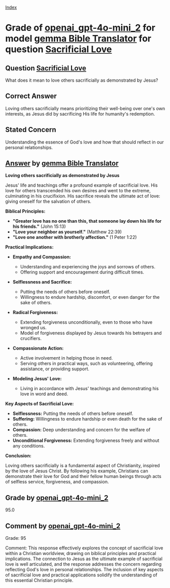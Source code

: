 
[Index](../../../../index.md)
# Grade of [openai_gpt-4o-mini_2](../../../grading_models/openai_gpt-4o-mini_2.md) for model [gemma Bible Translator](../../../answering_models/gemma_Bible_Translator.md) for question [Sacrificial Love](../../../questions/Sacrificial_Love.md)

## Question [Sacrificial Love](../../../questions/Sacrificial_Love.md)
What does it mean to love others sacrificially as demonstrated by Jesus?

## Correct Answer
Loving others sacrificially means prioritizing their well-being over one's own interests, as Jesus did by sacrificing His life for humanity's redemption.

## Stated Concern
Understanding the essence of God's love and how that should reflect in our personal relationships.

## [Answer](../Sacrificial_Love.md) by [gemma Bible Translator](../../../answering_models/gemma_Bible_Translator.md)
**Loving others sacrificially as demonstrated by Jesus**

Jesus' life and teachings offer a profound example of sacrificial love. His love for others transcended his own desires and went to the extreme, culminating in his crucifixion. His sacrifice reveals the ultimate act of love: giving oneself for the salvation of others.

**Biblical Principles:**

* **"Greater love has no one than this, that someone lay down his life for his friends."** (John 15:13)
* **"Love your neighbor as yourself."** (Matthew 22:39)
* **"Love one another with brotherly affection."** (1 Peter 1:22)

**Practical Implications:**

* **Empathy and Compassion:**
    - Understanding and experiencing the joys and sorrows of others.
    - Offering support and encouragement during difficult times.


* **Selflessness and Sacrifice:**
    - Putting the needs of others before oneself.
    - Willingness to endure hardship, discomfort, or even danger for the sake of others.


* **Radical Forgiveness:**
    - Extending forgiveness unconditionally, even to those who have wronged us.
    - Model of forgiveness displayed by Jesus towards his betrayers and crucifiers.


* **Compassionate Action:**
    - Active involvement in helping those in need.
    - Serving others in practical ways, such as volunteering, offering assistance, or providing support.


* **Modeling Jesus' Love:**
    - Living in accordance with Jesus' teachings and demonstrating his love in word and deed.


**Key Aspects of Sacrificial Love:**

* **Selflessness:** Putting the needs of others before oneself.
* **Suffering:** Willingness to endure hardship or even death for the sake of others.
* **Compassion:** Deep understanding and concern for the welfare of others.
* **Unconditional Forgiveness:** Extending forgiveness freely and without any conditions.

**Conclusion:**

Loving others sacrificially is a fundamental aspect of Christianity, inspired by the love of Jesus Christ. By following his example, Christians can demonstrate their love for God and their fellow human beings through acts of selfless service, forgiveness, and compassion.

## Grade by [openai_gpt-4o-mini_2](../../../grading_models/openai_gpt-4o-mini_2.md)
95.0

## Comment by [openai_gpt-4o-mini_2](../../../grading_models/openai_gpt-4o-mini_2.md)
Grade: 95

Comment: This response effectively explores the concept of sacrificial love within a Christian worldview, drawing on biblical principles and practical implications. The connection to Jesus as the ultimate example of sacrificial love is well articulated, and the response addresses the concern regarding reflecting God's love in personal relationships. The inclusion of key aspects of sacrificial love and practical applications solidify the understanding of this essential Christian principle.
